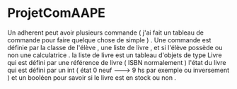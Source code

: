 # ProjetComAAPE


Un adherent peut avoir plusieurs commande ( j'ai fait un tableau de commande pour faire quelque chose de simple  ) . 
Une commande est définie par la classe de l'élève , une liste de livre , et si l'élève possède ou non une calculatrice .
la liste de livre est un tableau d'objets de type Livre qui est défini par une référence de livre ( ISBN normalement ) l'état du livre qui est défini par un int ( état 0 neuf ---> 9 hs par exemple ou inversement ) et un booléen pour savoir si le livre est en stock ou non .
